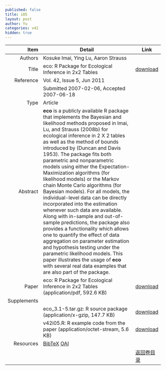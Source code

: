```yaml
---
published: false
title: i05
layout: post
author: Yu
categories: v42
hidden: true
---
```


| Item | Detail | Link |
|---:|---|---|
| Authors | Kosuke Imai, Ying Lu, Aaron Strauss| |
| Title |eco: R Package for Ecological Inference in 2x2 Tables | [download](http://www.jstatsoft.org/v42/i05/paper) |
| Reference |Vol. 42, Issue 5, Jun 2011 | |
| | Submitted 2007-02-06, Accepted 2007-06-18| | 
| Type | Article| |
| Abstract | <b>eco</b> is a publicly available R package that implements the Bayesian and likelihood methods proposed in Imai, Lu, and Strauss (2008b)  for ecological inference in 2 X 2 tables as well as the method of bounds introduced by  (Duncan and Davis 1953). The package fits both parametric and nonparametric models using either the Expectation-Maximization algorithms (for likelihood models) or the Markov chain Monte Carlo algorithms (for Bayesian models). For all models, the individual-level data can be directly incorporated into the estimation whenever such data are available. Along with in-sample and out-of-sample predictions, the package also provides a functionality which allows one to quantify the effect of data aggregation on parameter estimation and hypothesis testing under the parametric likelihood models. This paper illustrates the usage of <b>eco</b> with several real data examples that are also part of the package.| |
| Paper | eco: R Package for Ecological Inference in 2x2 Tables  (application/pdf, 592.6 KB)| [download](http://www.jstatsoft.org/v42/i05/paper) |
| Supplements | | |
| |eco_3.1-5.tar.gz: R source package  (application/x-gzip, 147.7 KB)|  [download](http://www.jstatsoft.org/v42/i05/supp/1) |
| |v42i05.R: R example code from the paper  (application/octet-stream, 5.6 KB)|  [download](http://www.jstatsoft.org/v42/i05/supp/2) |
| Resources | [BibTeX](http://www.jstatsoft.org/v42/i05/bibtex) [OAI](http://www.jstatsoft.org/oai?verb=GetRecord&identifier=oai.jstatsoft/v42/i05&prefix=oai_dc)| |
| |  | [返回卷目录]({{site.baseurl}}/volume/v42.html) |